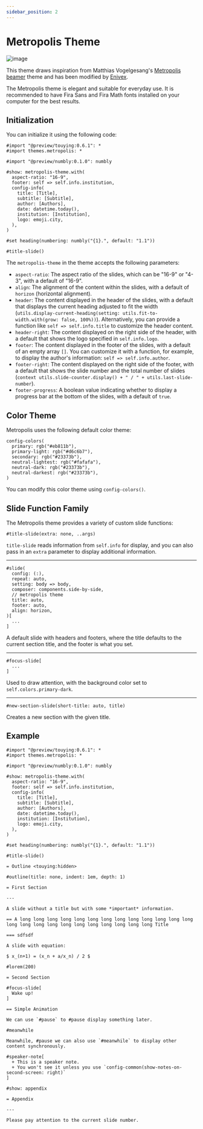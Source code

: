```yaml
---
sidebar_position: 2
---
```


# Metropolis Theme

![image](https://github.com/touying-typ/touying/assets/34951714/383ceb22-f696-4450-83a6-c0f17e4597e1)

This theme draws inspiration from Matthias Vogelgesang's [Metropolis beamer](https://github.com/matze/mtheme) theme and has been modified by [Enivex](https://github.com/Enivex).

The Metropolis theme is elegant and suitable for everyday use. It is recommended to have Fira Sans and Fira Math fonts installed on your computer for the best results.

## Initialization

You can initialize it using the following code:

```typst
#import "@preview/touying:0.6.1": *
#import themes.metropolis: *

#import "@preview/numbly:0.1.0": numbly

#show: metropolis-theme.with(
  aspect-ratio: "16-9",
  footer: self => self.info.institution,
  config-info(
    title: [Title],
    subtitle: [Subtitle],
    author: [Authors],
    date: datetime.today(),
    institution: [Institution],
    logo: emoji.city,
  ),
)

#set heading(numbering: numbly("{1}.", default: "1.1"))

#title-slide()
```

The `metropolis-theme` in the theme accepts the following parameters:

- `aspect-ratio`: The aspect ratio of the slides, which can be "16-9" or "4-3", with a default of "16-9".
- `align`: The alignment of the content within the slides, with a default of `horizon` (horizontal alignment).
- `header`: The content displayed in the header of the slides, with a default that displays the current heading adjusted to fit the width (`utils.display-current-heading(setting: utils.fit-to-width.with(grow: false, 100%))`). Alternatively, you can provide a function like `self => self.info.title` to customize the header content.
- `header-right`: The content displayed on the right side of the header, with a default that shows the logo specified in `self.info.logo`.
- `footer`: The content displayed in the footer of the slides, with a default of an empty array `[]`. You can customize it with a function, for example, to display the author's information: `self => self.info.author`.
- `footer-right`: The content displayed on the right side of the footer, with a default that shows the slide number and the total number of slides (`context utils.slide-counter.display() + " / " + utils.last-slide-number`).
- `footer-progress`: A boolean value indicating whether to display a progress bar at the bottom of the slides, with a default of `true`.



## Color Theme

Metropolis uses the following default color theme:

```typc
config-colors(
  primary: rgb("#eb811b"),
  primary-light: rgb("#d6c6b7"),
  secondary: rgb("#23373b"),
  neutral-lightest: rgb("#fafafa"),
  neutral-dark: rgb("#23373b"),
  neutral-darkest: rgb("#23373b"),
)
```

You can modify this color theme using `config-colors()`.

## Slide Function Family

The Metropolis theme provides a variety of custom slide functions:

```typst
#title-slide(extra: none, ..args)
```

`title-slide` reads information from `self.info` for display, and you can also pass in an `extra` parameter to display additional information.

---

```typst
#slide(
  config: (:),
  repeat: auto,
  setting: body => body,
  composer: components.side-by-side,
  // metropolis theme
  title: auto,
  footer: auto,
  align: horizon,
)[
  ...
]
```

A default slide with headers and footers, where the title defaults to the current section title, and the footer is what you set.

---

```typst
#focus-slide[
  ...
]
```

Used to draw attention, with the background color set to `self.colors.primary-dark`.

---

```typst
#new-section-slide(short-title: auto, title)
```

Creates a new section with the given title.

## Example

```typst
#import "@preview/touying:0.6.1": *
#import themes.metropolis: *

#import "@preview/numbly:0.1.0": numbly

#show: metropolis-theme.with(
  aspect-ratio: "16-9",
  footer: self => self.info.institution,
  config-info(
    title: [Title],
    subtitle: [Subtitle],
    author: [Authors],
    date: datetime.today(),
    institution: [Institution],
    logo: emoji.city,
  ),
)

#set heading(numbering: numbly("{1}.", default: "1.1"))

#title-slide()

= Outline <touying:hidden>

#outline(title: none, indent: 1em, depth: 1)

= First Section

---

A slide without a title but with some *important* information.

== A long long long long long long long long long long long long long long long long long long long long long long long long Title

=== sdfsdf

A slide with equation:

$ x_(n+1) = (x_n + a/x_n) / 2 $

#lorem(200)

= Second Section

#focus-slide[
  Wake up!
]

== Simple Animation

We can use `#pause` to #pause display something later.

#meanwhile

Meanwhile, #pause we can also use `#meanwhile` to display other content synchronously.

#speaker-note[
  + This is a speaker note.
  + You won't see it unless you use `config-common(show-notes-on-second-screen: right)`
]

#show: appendix

= Appendix

---

Please pay attention to the current slide number.
```

